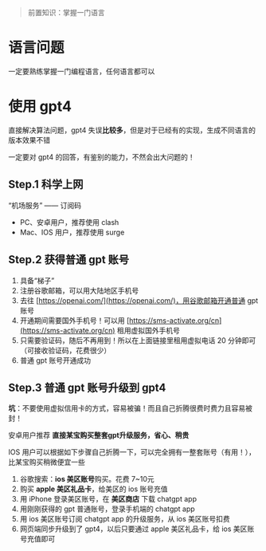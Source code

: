 >前置知识：掌握一门语言

# 语言问题

一定要熟练掌握一门编程语言，任何语言都可以

# 使用 gpt4

直接解决算法问题，gpt4 失误**比较多**，但是对于已经有的实现，生成不同语言的版本效果不错

一定要对 gpt4 的回答，有鉴别的能力，不然会出大问题的！

## Step.1 科学上网

“机场服务” —— 订阅码

- PC、安卓用户，推荐使用 clash
- Mac、IOS 用户，推荐使用 surge

## Step.2 获得普通 gpt 账号

1. 具备“梯子”
2. 注册谷歌邮箱，可以用大陆地区手机号
3. 去往 [https://openai.com/](https://openai.com/)，用谷歌邮箱开通普通 gpt 账号
4. 开通期间需要国外手机号！可以用 [https://sms-activate.org/cn](https://sms-activate.org/cn) 租用虚拟国外手机号
5. 只需要验证码，随后不再用到！所以在上面链接里租用虚拟电话 20 分钟即可（可接收验证码，花费很少）
6. 普通 gpt 账号开通成功

## Step.3 普通 gpt 账号升级到 gpt4

**坑**：不要使用虚拟信用卡的方式，容易被骗！而且自己折腾很费时费力且容易被封！

安卓用户推荐 **直接某宝购买整套gpt升级服务，省心、稍贵**

IOS 用户可以根据如下步骤自己折腾一下，可以完全拥有一整套账号（有用！），比某宝购买稍微便宜一些

1. 谷歌搜索：**ios 美区账号**购买。花费 7~10元
2. 购买 **apple 美区礼品卡**，给美区的 ios 账号充值
3. 用 iPhone 登录美区账号，在 **美区商店** 下载 chatgpt app
4. 用刚刚获得的 gpt 普通账号，登录手机端的 chatgpt app
5. 用 ios 美区账号订阅 chatgpt app 的升级服务，从 ios 美区账号扣费
6. 网页端同步升级到了 gpt4，以后只要通过 apple 美区礼品卡，给 ios 美区账号充值即可
